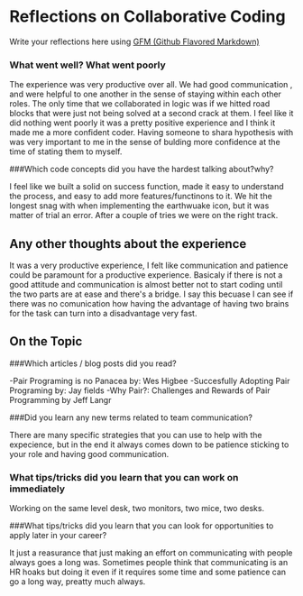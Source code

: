 # Reflections on Collaborative Coding

Write your reflections here using [GFM (Github Flavored Markdown)](https://github.github.com/gfm/)

### What went well? What went poorly

The experience was very productive over all. We had good communication
, and were helpful to one another in the sense of staying within
each other roles. The only time that we collaborated in logic
was if we hitted road blocks that were just not being solved at a
second crack at them. I feel like it did nothing went poorly 
it was a pretty positive experience and I think it made me a
more confident coder. Having someone to shara hypothesis with 
was very important to me in the sense of bulding more confidence 
at the time of stating them to myself.

###Which code concepts did you have the hardest talking about?why?

I feel like we built a solid on success function, made it easy to understand
the process, and easy to add more features/functinons to it.
We hit the longest snag with when implementing the earthwuake icon,
but it was matter of trial an error. After a couple of tries we were on 
the right track.

## Any other thoughts about the experience
It was a very productive experience, I felt like communication and patience 
could be paramount for a productive experience.
Basicaly if there is not a good attitude and communication 
is almost better not to start coding until the two parts are at ease 
and there's a bridge. I say this becuase I can see if there was 
no comunication how having the advantage of having two brains for 
the task can turn into a disadvantage very fast.

## On the Topic
###Which articles / blog posts did you read?

-Pair Programing is no Panacea by: Wes Higbee
-Succesfully Adopting Pair Programing by: Jay fields
-Why Pair?: Challenges and Rewards of Pair Programming by Jeff Langr


###Did you learn any new terms related to team communication?

There are many specific strategies that you can use to help 
with the expecience, but in the end it always comes down to 
be patience sticking to your role and having good communication.

### What tips/tricks did you learn that you can work on immediately

Working on the same level desk, two monitors, two mice, two desks.

###What tips/tricks did you learn that you can look for opportunities to apply later in your career?

It just a reasurance that just making an effort on communicating 
with people always goes a long was. Sometimes people think 
that communicating is an HR hoaks but doing it even if it requires some
time and some patience can go a long way, preatty much always.
